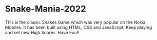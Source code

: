 # Snake-Mania-2022
This is the classic Snakes Game which was very popular on the Nokia Mobiles. It has been built using HTML, CSS and JavaScript. Keep playing and set new High Scores. Have Fun!! 
